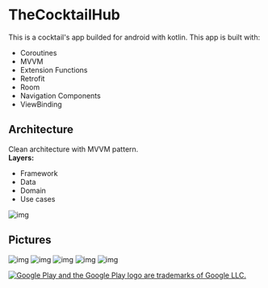 # TheCocktailHub
This is a cocktail's app builded for android with kotlin. This app is built with:  
- Coroutines
- MVVM
- Extension Functions
- Retrofit
- Room
- Navigation Components
- ViewBinding
## Architecture
Clean architecture with MVVM pattern.  
**Layers:**  
- Framework  
- Data  
- Domain  
- Use cases

![img](https://i.imgur.com/1ODDW5p.png?1[/img])  

## Pictures

![img](https://i.imgur.com/DlCKb25.jpg?1[/img])
![img](https://i.imgur.com/LHVX12F.jpg?1[/img])
![img](https://i.imgur.com/6dqoMbn.jpg?1[/img])
![img](https://i.imgur.com/4v0AHHv.jpg?1[/img])
![img](https://i.imgur.com/c7K1WnT.jpg?1[/img])  


[![Google Play and the Google Play logo are trademarks of Google LLC.](https://play.google.com/intl/en_us/badges/static/images/badges/en_badge_web_generic.png)](https://play.google.com/store/apps/details?id=com.balran.thecocktailhub&hl=es_MX&gl=US&pcampaignid=pcampaignidMKT-Other-global-all-co-prtnr-py-PartBadge-Mar2515-1)

